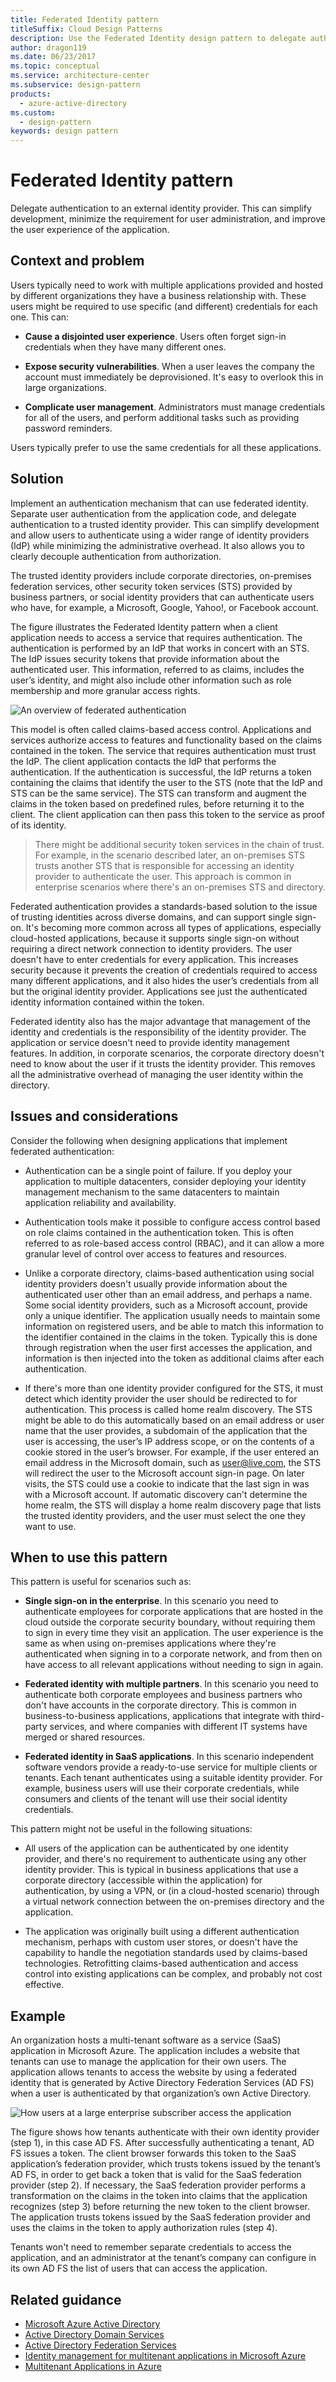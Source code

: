 ```yaml
---
title: Federated Identity pattern
titleSuffix: Cloud Design Patterns
description: Use the Federated Identity design pattern to delegate authentication to an external identity provider.
author: dragon119
ms.date: 06/23/2017
ms.topic: conceptual
ms.service: architecture-center
ms.subservice: design-pattern
products:
  - azure-active-directory
ms.custom:
  - design-pattern
keywords: design pattern
---
```


# Federated Identity pattern

Delegate authentication to an external identity provider. This can simplify development, minimize the requirement for user administration, and improve the user experience of the application.

## Context and problem

Users typically need to work with multiple applications provided and hosted by different organizations they have a business relationship with. These users might be required to use specific (and different) credentials for each one. This can:

- **Cause a disjointed user experience**. Users often forget sign-in credentials when they have many different ones.

- **Expose security vulnerabilities**. When a user leaves the company the account must immediately be deprovisioned. It's easy to overlook this in large organizations.

- **Complicate user management**. Administrators must manage credentials for all of the users, and perform additional tasks such as providing password reminders.

Users typically prefer to use the same credentials for all these applications.

## Solution

Implement an authentication mechanism that can use federated identity. Separate user authentication from the application code, and delegate authentication to a trusted identity provider. This can simplify development and allow users to authenticate using a wider range of identity providers (IdP) while minimizing the administrative overhead. It also allows you to clearly decouple authentication from authorization.

The trusted identity providers include corporate directories, on-premises federation services, other security token services (STS) provided by business partners, or social identity providers that can authenticate users who have, for example, a Microsoft, Google, Yahoo!, or Facebook account.

The figure illustrates the Federated Identity pattern when a client application needs to access a service that requires authentication. The authentication is performed by an IdP that works in concert with an STS. The IdP issues security tokens that provide information about the authenticated user. This information, referred to as claims, includes the user’s identity, and might also include other information such as role membership and more granular access rights.

![An overview of federated authentication](./_images/federated-identity-overview.png)

This model is often called claims-based access control. Applications and services authorize access to features and functionality based on the claims contained in the token. The service that requires authentication must trust the IdP. The client application contacts the IdP that performs the authentication. If the authentication is successful, the IdP returns a token containing the claims that identify the user to the STS (note that the IdP and STS can be the same service). The STS can transform and augment the claims in the token based on predefined rules, before returning it to the client. The client application can then pass this token to the service as proof of its identity.

> There might be additional security token services in the chain of trust. For example, in the scenario described later, an on-premises STS trusts another STS that is responsible for accessing an identity provider to authenticate the user. This approach is common in enterprise scenarios where there's an on-premises STS and directory.

Federated authentication provides a standards-based solution to the issue of trusting identities across diverse domains, and can support single sign-on. It's becoming more common across all types of applications, especially cloud-hosted applications, because it supports single sign-on without requiring a direct network connection to identity providers. The user doesn't have to enter credentials for every application. This increases security because it prevents the creation of credentials required to access many different applications, and it also hides the user’s credentials from all but the original identity provider. Applications see just the authenticated identity information contained within the token.

Federated identity also has the major advantage that management of the identity and credentials is the responsibility of the identity provider. The application or service doesn't need to provide identity management features. In addition, in corporate scenarios, the corporate directory doesn't need to know about the user if it trusts the identity provider. This removes all the administrative overhead of managing the user identity within the directory.

## Issues and considerations

Consider the following when designing applications that implement federated authentication:

- Authentication can be a single point of failure. If you deploy your application to multiple datacenters, consider deploying your identity management mechanism to the same datacenters to maintain application reliability and availability.

- Authentication tools make it possible to configure access control based on role claims contained in the authentication token. This is often referred to as role-based access control (RBAC), and it can allow a more granular level of control over access to features and resources.

- Unlike a corporate directory, claims-based authentication using social identity providers doesn't usually provide information about the authenticated user other than an email address, and perhaps a name. Some social identity providers, such as a Microsoft account, provide only a unique identifier. The application usually needs to maintain some information on registered users, and be able to match this information to the identifier contained in the claims in the token. Typically this is done through registration when the user first accesses the application, and information is then injected into the token as additional claims after each authentication.

- If there's more than one identity provider configured for the STS, it must detect which identity provider the user should be redirected to for authentication. This process is called home realm discovery. The STS might be able to do this automatically based on an email address or user name that the user provides, a subdomain of the application that the user is accessing, the user’s IP address scope, or on the contents of a cookie stored in the user’s browser. For example, if the user entered an email address in the Microsoft domain, such as user@live.com, the STS will redirect the user to the Microsoft account sign-in page. On later visits, the STS could use a cookie to indicate that the last sign in was with a Microsoft account. If automatic discovery can't determine the home realm, the STS will display a home realm discovery page that lists the trusted identity providers, and the user must select the one they want to use.

## When to use this pattern

This pattern is useful for scenarios such as:

- **Single sign-on in the enterprise**. In this scenario you need to authenticate employees for corporate applications that are hosted in the cloud outside the corporate security boundary, without requiring them to sign in every time they visit an application. The user experience is the same as when using on-premises applications where they're authenticated when signing in to a corporate network, and from then on have access to all relevant applications without needing to sign in again.

- **Federated identity with multiple partners**. In this scenario you need to authenticate both corporate employees and business partners who don't have accounts in the corporate directory. This is common in business-to-business applications, applications that integrate with third-party services, and where companies with different IT systems have merged or shared resources.

- **Federated identity in SaaS applications**. In this scenario independent software vendors provide a ready-to-use service for multiple clients or tenants. Each tenant authenticates using a suitable identity provider. For example, business users will use their corporate credentials, while consumers and clients of the tenant will use their social identity credentials.

This pattern might not be useful in the following situations:

- All users of the application can be authenticated by one identity provider, and there's no requirement to authenticate using any other identity provider. This is typical in business applications that use a corporate directory (accessible within the application) for authentication, by using a VPN, or (in a cloud-hosted scenario) through a virtual network connection between the on-premises directory and the application.

- The application was originally built using a different authentication mechanism, perhaps with custom user stores, or doesn't have the capability to handle the negotiation standards used by claims-based technologies. Retrofitting claims-based authentication and access control into existing applications can be complex, and probably not cost effective.

## Example

An organization hosts a multi-tenant software as a service (SaaS) application in Microsoft Azure. The application includes a website that tenants can use to manage the application for their own users. The application allows tenants to access the website by using a federated identity that is generated by Active Directory Federation Services (AD FS) when a user is authenticated by that organization’s own Active Directory.

![How users at a large enterprise subscriber access the application](./_images/federated-identity-multitenant.png)

The figure shows how tenants authenticate with their own identity provider (step 1), in this case AD FS. After successfully authenticating a tenant, AD FS issues a token. The client browser forwards this token to the SaaS application’s federation provider, which trusts tokens issued by the tenant’s AD FS, in order to get back a token that is valid for the SaaS federation provider (step 2). If necessary, the SaaS federation provider performs a transformation on the claims in the token into claims that the application recognizes (step 3) before returning the new token to the client browser. The application trusts tokens issued by the SaaS federation provider and uses the claims in the token to apply authorization rules (step 4).

Tenants won't need to remember separate credentials to access the application, and an administrator at the tenant’s company can configure in its own AD FS the list of users that can access the application.

## Related guidance

- [Microsoft Azure Active Directory](https://azure.microsoft.com/services/active-directory/)
- [Active Directory Domain Services](/previous-versions/windows/server-2008/bb897402(v=msdn.10))
- [Active Directory Federation Services](/previous-versions/windows/server-2008/bb897402(v=msdn.10))
- [Identity management for multitenant applications in Microsoft Azure](../multitenant-identity/index.md)
- [Multitenant Applications in Azure](/azure/dotnet-develop-multitenant-applications)
